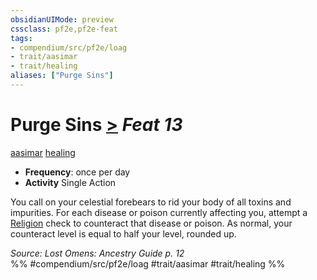 ```yaml
---
obsidianUIMode: preview
cssclass: pf2e,pf2e-feat
tags:
- compendium/src/pf2e/loag
- trait/aasimar
- trait/healing
aliases: ["Purge Sins"]
---
```

# Purge Sins  [>](../../rules/core-rulebook/chapter-9-playing-the-game.md#Actions "Single Action") *Feat 13*  
[aasimar](../../rules/traits/aasimar-apg.md)  [healing](../../rules/traits/healing.md)  

- **Frequency**: once per day
- **Activity** Single Action

You call on your celestial forebears to rid your body of all toxins and impurities. For each disease or poison currently affecting you, attempt a [Religion](../skills.md#Religion) check to counteract that disease or poison. As normal, your counteract level is equal to half your level, rounded up.

*Source: Lost Omens: Ancestry Guide p. 12*  
%% #compendium/src/pf2e/loag #trait/aasimar #trait/healing %%